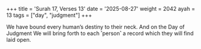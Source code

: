 +++
title = 'Surah 17, Verses 13'
date = '2025-08-27'
weight = 2042
ayah = 13
tags = ["day", "judgment"]
+++

We have bound every human’s destiny to their neck. And on the Day of Judgment We will bring forth to each ˹person˺ a record which they will find laid open.